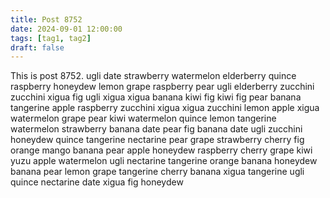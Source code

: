 ```yaml
---
title: Post 8752
date: 2024-09-01 12:00:00
tags: [tag1, tag2]
draft: false
---
```

This is post 8752.
ugli
date
strawberry
watermelon
elderberry
quince
raspberry
honeydew
lemon
grape
raspberry
pear
ugli
elderberry
zucchini
zucchini
xigua
fig
ugli
xigua
xigua
banana
kiwi
fig
kiwi
fig
pear
banana
tangerine
apple
raspberry
zucchini
xigua
xigua
zucchini
lemon
apple
xigua
watermelon
grape
pear
kiwi
watermelon
quince
lemon
tangerine
watermelon
strawberry
banana
date
pear
fig
banana
date
ugli
zucchini
honeydew
quince
tangerine
nectarine
pear
grape
strawberry
cherry
fig
orange
mango
banana
pear
apple
honeydew
raspberry
cherry
grape
kiwi
yuzu
apple
watermelon
ugli
nectarine
tangerine
orange
banana
honeydew
banana
pear
lemon
grape
tangerine
cherry
banana
xigua
tangerine
ugli
quince
nectarine
date
xigua
fig
honeydew
